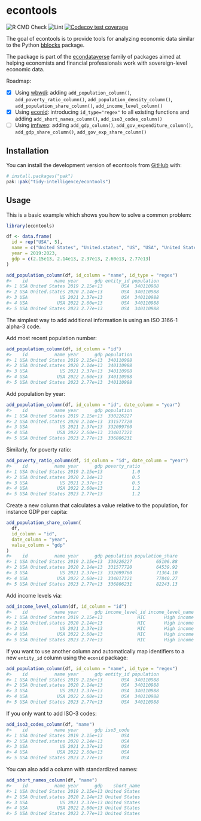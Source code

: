 
<!-- README.md is generated from README.Rmd. Please edit that file -->

# econtools

<!-- badges: start -->

![R CMD
Check](https://github.com/tidy-intelligence/econtools/actions/workflows/R-CMD-check.yaml/badge.svg)
![Lint](https://github.com/tidy-intelligence/econtools/actions/workflows/lint.yaml/badge.svg)
[![Codecov test
coverage](https://codecov.io/gh/tidy-intelligence/econtools/graph/badge.svg)](https://app.codecov.io/gh/tidy-intelligence/econtools)
<!-- badges: end -->

The goal of econtools is to provide tools for analyzing economic data
similar to the Python
[bblocks](https://github.com/ONEcampaign/bblocks/tree/main) package.

The package is part of the
[econdataverse](https://www.econdataverse.org/) family of packages aimed
at helping economists and financial professionals work with
sovereign-level economic data.

Roadmap:

- [x] Using [wbwdi](https://github.com/tidy-intelligence/r-wbwdi):
  adding `add_population_column()`, `add_poverty_ratio_column()`,
  `add_population_density_column()`, `add_population_share_column()`,
  `add_income_level_column()`
- [x] Using [econid](https://github.com/Teal-Insights/r-econid):
  introducing `id_type="regex"` to all existing functions and adding
  `add_short_names_column()`, `add_iso3_codes_column()`
- [ ] Using [imfweo](https://github.com/Teal-Insights/imfweo): adding
  `add_gdp_column()`, `add_gov_expenditure_column()`,
  `add_gdp_share_column()`, `add_gov_exp_share_column()`

## Installation

You can install the development version of econtools from
[GitHub](https://github.com/) with:

``` r
# install.packages("pak")
pak::pak("tidy-intelligence/econtools")
```

## Usage

This is a basic example which shows you how to solve a common problem:

``` r
library(econtools)
```

``` r
df <- data.frame(
  id = rep("USA", 5),
  name = c("United States", "United.states", "US", "USA", "United States"),
  year = 2019:2023,
  gdp = c(2.15e13, 2.14e13, 2.37e13, 2.60e13, 2.77e13)
)

add_population_column(df, id_column = "name", id_type = "regex")
#>    id          name year      gdp entity_id population
#> 1 USA United States 2019 2.15e+13       USA  340110988
#> 2 USA United.states 2020 2.14e+13       USA  340110988
#> 3 USA            US 2021 2.37e+13       USA  340110988
#> 4 USA           USA 2022 2.60e+13       USA  340110988
#> 5 USA United States 2023 2.77e+13       USA  340110988
```

The simplest way to add additional information is using an ISO 3166-1
alpha-3 code.

Add most recent population number:

``` r
add_population_column(df, id_column = "id")
#>    id          name year      gdp population
#> 1 USA United States 2019 2.15e+13  340110988
#> 2 USA United.states 2020 2.14e+13  340110988
#> 3 USA            US 2021 2.37e+13  340110988
#> 4 USA           USA 2022 2.60e+13  340110988
#> 5 USA United States 2023 2.77e+13  340110988
```

Add population by year:

``` r
add_population_column(df, id_column = "id", date_column = "year")
#>    id          name year      gdp population
#> 1 USA United States 2019 2.15e+13  330226227
#> 2 USA United.states 2020 2.14e+13  331577720
#> 3 USA            US 2021 2.37e+13  332099760
#> 4 USA           USA 2022 2.60e+13  334017321
#> 5 USA United States 2023 2.77e+13  336806231
```

Similarly, for poverty ratio:

``` r
add_poverty_ratio_column(df, id_column = "id", date_column = "year")
#>    id          name year      gdp poverty_ratio
#> 1 USA United States 2019 2.15e+13           1.0
#> 2 USA United.states 2020 2.14e+13           0.5
#> 3 USA            US 2021 2.37e+13           0.5
#> 4 USA           USA 2022 2.60e+13           1.2
#> 5 USA United States 2023 2.77e+13           1.2
```

Create a new column that calculates a value relative to the population,
for instance GDP per capita:

``` r
add_population_share_column(
  df,
  id_column = "id",
  date_column = "year",
  value_column = "gdp"
)
#>    id          name year      gdp population population_share
#> 1 USA United States 2019 2.15e+13  330226227         65106.88
#> 2 USA United.states 2020 2.14e+13  331577720         64539.92
#> 3 USA            US 2021 2.37e+13  332099760         71364.10
#> 4 USA           USA 2022 2.60e+13  334017321         77840.27
#> 5 USA United States 2023 2.77e+13  336806231         82243.13
```

Add income levels via:

``` r
add_income_level_column(df, id_column = "id")
#>    id          name year      gdp income_level_id income_level_name
#> 1 USA United States 2019 2.15e+13             HIC       High income
#> 2 USA United.states 2020 2.14e+13             HIC       High income
#> 3 USA            US 2021 2.37e+13             HIC       High income
#> 4 USA           USA 2022 2.60e+13             HIC       High income
#> 5 USA United States 2023 2.77e+13             HIC       High income
```

If you want to use another column and automatically map identifiers to a
new `entity_id` column using the `econid` package:

``` r
add_population_column(df, id_column = "name", id_type = "regex")
#>    id          name year      gdp entity_id population
#> 1 USA United States 2019 2.15e+13       USA  340110988
#> 2 USA United.states 2020 2.14e+13       USA  340110988
#> 3 USA            US 2021 2.37e+13       USA  340110988
#> 4 USA           USA 2022 2.60e+13       USA  340110988
#> 5 USA United States 2023 2.77e+13       USA  340110988
```

If you only want to add ISO-3 codes:

``` r
add_iso3_codes_column(df, "name")
#>    id          name year      gdp iso3_code
#> 1 USA United States 2019 2.15e+13       USA
#> 2 USA United.states 2020 2.14e+13       USA
#> 3 USA            US 2021 2.37e+13       USA
#> 4 USA           USA 2022 2.60e+13       USA
#> 5 USA United States 2023 2.77e+13       USA
```

You can also add a column with standardized names:

``` r
add_short_names_column(df, "name")
#>    id          name year      gdp    short_name
#> 1 USA United States 2019 2.15e+13 United States
#> 2 USA United.states 2020 2.14e+13 United States
#> 3 USA            US 2021 2.37e+13 United States
#> 4 USA           USA 2022 2.60e+13 United States
#> 5 USA United States 2023 2.77e+13 United States
```
